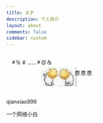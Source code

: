 ```yaml
---
title: 关于
description: 个人简介
layout: about
comments: false
sidebar: custom
---
```



![1.jpg](pic01.jpg)

qianxiao996

一个网络小白